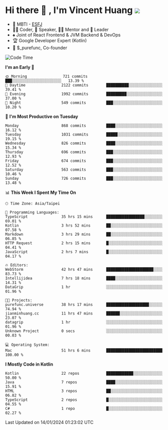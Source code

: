 # Hi there 👋 , I'm Vincent Huang ![](https://komarev.com/ghpvc/?username=Jian-Min-Huang)
- 👀 MBTI - [ESFJ](https://www.16personalities.com/esfj-personality)
- 👨‍💻 Coder, 🎤 Speaker, 👨‍🏫 Mentor and 🚀 Leader
- ♠️ Joint of React Frontend & JVM Backend & DevOps
- 🏆 Google Developer Expert (Kotlin)
- 💼 $_purefunc, Co-founder

<!--START_SECTION:waka-->
![Code Time](http://img.shields.io/badge/Code%20Time-3%2C255%20hrs%207%20mins-blue)

**I'm an Early 🐤** 

```text
🌞 Morning                721 commits         ███░░░░░░░░░░░░░░░░░░░░░░   13.39 % 
🌆 Daytime                2122 commits        ██████████░░░░░░░░░░░░░░░   39.41 % 
🌃 Evening                1992 commits        █████████░░░░░░░░░░░░░░░░   37.00 % 
🌙 Night                  549 commits         ███░░░░░░░░░░░░░░░░░░░░░░   10.20 % 
```
📅 **I'm Most Productive on Tuesday** 

```text
Monday                   868 commits         ████░░░░░░░░░░░░░░░░░░░░░   16.12 % 
Tuesday                  1031 commits        █████░░░░░░░░░░░░░░░░░░░░   19.15 % 
Wednesday                826 commits         ████░░░░░░░░░░░░░░░░░░░░░   15.34 % 
Thursday                 696 commits         ███░░░░░░░░░░░░░░░░░░░░░░   12.93 % 
Friday                   674 commits         ███░░░░░░░░░░░░░░░░░░░░░░   12.52 % 
Saturday                 563 commits         ███░░░░░░░░░░░░░░░░░░░░░░   10.46 % 
Sunday                   726 commits         ███░░░░░░░░░░░░░░░░░░░░░░   13.48 % 
```


📊 **This Week I Spent My Time On** 

```text
🕑︎ Time Zone: Asia/Taipei

💬 Programming Languages: 
TypeScript               35 hrs 15 mins      █████████████████░░░░░░░░   69.01 % 
Kotlin                   3 hrs 52 mins       ██░░░░░░░░░░░░░░░░░░░░░░░   07.58 % 
Markdown                 3 hrs 29 mins       ██░░░░░░░░░░░░░░░░░░░░░░░   06.85 % 
HTTP Request             2 hrs 15 mins       █░░░░░░░░░░░░░░░░░░░░░░░░   04.41 % 
JavaScript               2 hrs 7 mins        █░░░░░░░░░░░░░░░░░░░░░░░░   04.17 % 

🔥 Editors: 
WebStorm                 42 hrs 47 mins      █████████████████████░░░░   83.73 % 
Intellijidea             7 hrs 18 mins       ████░░░░░░░░░░░░░░░░░░░░░   14.31 % 
DataGrip                 1 hr                ░░░░░░░░░░░░░░░░░░░░░░░░░   01.96 % 

🐱‍💻 Projects: 
purefunc.universe        38 hrs 17 mins      ███████████████████░░░░░░   74.94 % 
jianminhuang.cc          11 hrs 47 mins      ██████░░░░░░░░░░░░░░░░░░░   23.07 % 
datagrip                 1 hr                ░░░░░░░░░░░░░░░░░░░░░░░░░   01.96 % 
Unknown Project          0 secs              ░░░░░░░░░░░░░░░░░░░░░░░░░   00.03 % 

💻 Operating System: 
Mac                      51 hrs 6 mins       █████████████████████████   100.00 % 
```

**I Mostly Code in Kotlin** 

```text
Kotlin                   22 repos            ████████████░░░░░░░░░░░░░   50.00 % 
Java                     7 repos             ████░░░░░░░░░░░░░░░░░░░░░   15.91 % 
HTML                     3 repos             ██░░░░░░░░░░░░░░░░░░░░░░░   06.82 % 
TypeScript               2 repos             █░░░░░░░░░░░░░░░░░░░░░░░░   04.55 % 
C#                       1 repo              █░░░░░░░░░░░░░░░░░░░░░░░░   02.27 % 
```




 Last Updated on 14/01/2024 01:23:02 UTC
<!--END_SECTION:waka-->
